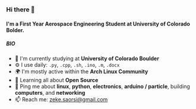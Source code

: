 ### Hi there 👋

#### I'm a First Year Aerospace Engineering Student at University of Colorado Bolder.

##### BIO

- 🏢 I'm currently studying at **University of Colorado Boulder**
- ⚙️ I use daily: `.py`, `.cpp`, `.sh`, `.ino`, `.m`, `.docx`
- 🌍 I'm mostly active within the **Arch Linux Community**
- 🌱 Learning all about **Open Source**
- 💬 Ping me about **linux**, **python**, **electronics**, **arduino / particle**, building **computers**, and **networking**
- 📫 Reach me: zeke.saorsi@gmail.com
